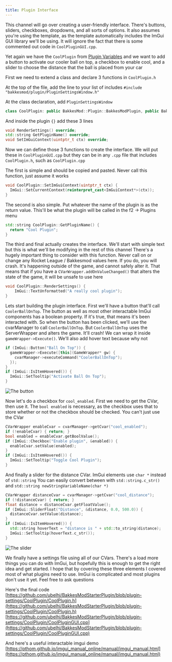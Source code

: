 ```yaml
---
title: Plugin Interface
---
```


This channel will go over creating a user-friendly interface. There's buttons, sliders, checkboxes, dropdowns, and all sorts of options. It also assumes you're using the template, as the template automatically includes the ImGui GUI library we'll be using. It will ignore the fact that there is some commented out code in `CoolPluginGUI.cpp`.

Yet again we have the `CoolPlugin` from [Plugin Variables](plugin-variables.html) and we want to add a button to activate our cooler ball on top, a checkbox to enable cool, and a slider to choose the distance that the ball is placed from your car

First we need to extend a class and declare 3 functions in `CoolPlugin.h`

At the top of the file, add the line to your list of includes
`#include "bakkesmod/plugin/PluginSettingsWindow.h"`

At the class declaration, add `PluginSettingsWindow`
```cpp
class CoolPlugin: public BakkesMod::Plugin::BakkesModPlugin, public BakkesMod::Plugin::PluginSettingsWindow
```

And inside the plugin `{}` add these 3 lines
```cpp
void RenderSettings() override;
std::string GetPluginName() override;
void SetImGuiContext(uintptr_t ctx) override;
```

Now we can define those 3 functions to create the interface. We will put these in `CoolPluginGUI.cpp` but they can be in any `.cpp` file that includes `CoolPlugin.h`, such as `CoolPlugin.cpp`

The first is simple and should be copied and pasted. Never call this function, just assume it works
```cpp
void CoolPlugin::SetImGuiContext(uintptr_t ctx) {
  ImGui::SetCurrentContext(reinterpret_cast<ImGuiContext*>(ctx));
}
```
The second is also simple. Put whatever the name of the plugin is as the return value. This'll be what the plugin will be called in the f2 -> Plugins menu
```cpp
std::string CoolPlugin::GetPluginName() {
  return "Cool Plugin";
}
```
The third and final actually creates the interface. We'll start with simple text but this is what we'll be modifying in the rest of this channel
There's a hugely important thing to consider with this function. Never call on or change any Rocket League / Bakkesmod values here. If you do, you will crash. It's happening outside of the game, and cannot safely alter it. That means that if you have a `CVarWrapper.addOnValueChanged()` that alters the state of the game, it will be unsafe to use here
```cpp
void CoolPlugin::RenderSettings() {
    ImGui::TextUnformatted("A really cool plugin");
}
```

Lets start building the plugin interface. First we'll have a button that'll call `CoolerBallOnTop`. The button as well as most other interactable ImGui components has a boolean property. If it's true, that means it's been interacted with. So when the button has been clicked, we'll use the cvarManager to call `CoolerBallOnTop`. But `CoolerBallOnTop` uses the ServerWrapper and alters the game. It'll crash! We can wrap it inside `gameWrapper->Execute()`. We'll also add hover text because why not
```cpp
if (ImGui::Button("Ball On Top")) {
  gameWrapper->Execute([this](GameWrapper* gw) {
    cvarManager->executeCommand("CoolerBallOnTop");
  });
}
if (ImGui::IsItemHovered()) {
  ImGui::SetTooltip("Activate Ball On Top");
}
```

![The button](https://cdn.discordapp.com/attachments/863320309834186762/863537895444709416/unknown.png)

Now let's do a checkbox for `cool_enabled`. First we need to get the CVar, then use it. The `bool enabled` is necessary, as the checkbox uses that to store whether or not the checkbox should be checked. You can't just use the CVar
```cpp
CVarWrapper enableCvar = cvarManager->getCvar("cool_enabled");
if (!enableCvar) { return; }
bool enabled = enableCvar.getBoolValue();
if (ImGui::Checkbox("Enable plugin", &enabled)) {
  enableCvar.setValue(enabled);
}
if (ImGui::IsItemHovered()) {
  ImGui::SetTooltip("Toggle Cool Plugin");
}
```
And finally a slider for the distance CVar.
ImGui elements use `char *` instead of `std::string`
You can easily convert between with `std::string.c_str()` and `std::string newStringVariableName(char *)`
```cpp
CVarWrapper distanceCvar = cvarManager->getCvar("cool_distance");
if (!distanceCvar) { return; }
float distance = distanceCvar.getFloatValue();
if (ImGui::SliderFloat("Distance", &distance, 0.0, 500.0)) {
  distanceCvar.setValue(distance);
}
if (ImGui::IsItemHovered()) {
  std::string hoverText = "distance is " + std::to_string(distance);
  ImGui::SetTooltip(hoverText.c_str());
}
```

![The slider](https://cdn.discordapp.com/attachments/863320309834186762/863541774324203540/unknown.png)

We finally have a settings file using all of our CVars. There's a load more things you can do with ImGui, but hopefully this is enough to get the right idea and get started. I hope that by covering these three elements I covered most of what plugins need to use. ImGui is complicated and most plugins don't use it yet. Feel free to ask questions

Here's the final code
[https://github.com/ubelhj/BakkesModStarterPlugin/blob/plugin-settings/CoolPlugin/CoolPlugin.h](https://github.com/ubelhj/BakkesModStarterPlugin/blob/plugin-settings/CoolPlugin/CoolPlugin.h)
[https://github.com/ubelhj/BakkesModStarterPlugin/blob/plugin-settings/CoolPlugin/CoolPluginGUI.cpp](https://github.com/ubelhj/BakkesModStarterPlugin/blob/plugin-settings/CoolPlugin/CoolPluginGUI.cpp)

And here's a useful interactable imgui demo
[https://pthom.github.io/imgui_manual_online/manual/imgui_manual.html](https://pthom.github.io/imgui_manual_online/manual/imgui_manual.html)
